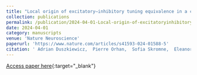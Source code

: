 ```yaml
---
title: "Local origin of excitatory–inhibitory tuning equivalence in a cortical network"
collection: publications
permalink: /publication/2024-04-01-Local-origin-of-excitatoryinhibitory-tuning-equivalence-in-a-cortical-network
date: 2024-04-01
category: manuscripts
venue: 'Nature Neuroscience'
paperurl: 'https://www.nature.com/articles/s41593-024-01588-5'
citation: ' Adrian Duszkiewicz,  Pierre Orhan,  Sofia Skromne,  Eleanor Brown,  Eliott Owczarek,  Gilberto Vite,  Emma Wood,  Adrien Peyrache, &quot;Local origin of excitatory–inhibitory tuning equivalence in a cortical network.&quot; Nature Neuroscience, 2024.'
---
```

[Access paper here](https://www.nature.com/articles/s41593-024-01588-5){:target="_blank"}
